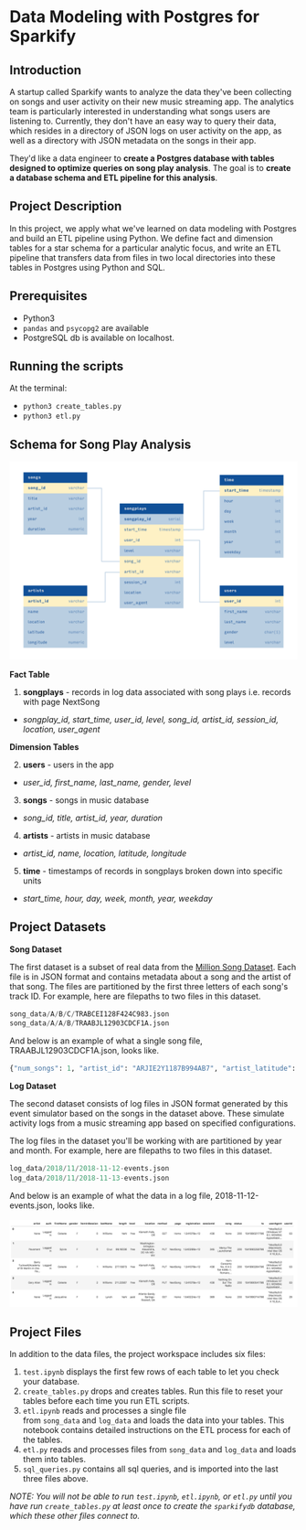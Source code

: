 # Data Modeling with Postgres for Sparkify

## Introduction
A startup called Sparkify wants to analyze the data they've been collecting on songs and user activity on their new music streaming app. The analytics team is particularly interested in understanding what songs users are listening to. Currently, they don't have an easy way to query their data, which resides in a directory of JSON logs on user activity on the app, as well as a directory with JSON metadata on the songs in their app.

They'd like a data engineer to **create a Postgres database with tables designed to optimize queries on song play analysis**. The goal is to **create a database schema and ETL pipeline for this analysis**.

## Project Description
In this project, we apply what we've learned on data modeling with Postgres and build an ETL pipeline using Python. We define fact and dimension tables for a star schema for a particular analytic focus, and write an ETL pipeline that transfers data from files in two local directories into these tables in Postgres using Python and SQL.

## Prerequisites
* Python3
* `pandas` and `psycopg2` are available
* PostgreSQL db is available on localhost.

## Running the scripts
At the terminal:
* `python3 create_tables.py`
* `python3 etl.py`

## Schema for Song Play Analysis
![alt text](https://github.com/awesomeness-a/sparkify/blob/main/edl_diagram.jpg)

**Fact Table**

1. **songplays** - records in log data associated with song plays i.e. records with page NextSong
- *songplay_id, start_time, user_id, level, song_id, artist_id, session_id, location, user_agent*


**Dimension Tables**

2. **users** - users in the app
- *user_id, first_name, last_name, gender, level*
3. **songs** - songs in music database
- *song_id, title, artist_id, year, duration*
4. **artists** - artists in music database
- *artist_id, name, location, latitude, longitude*
5. **time** - timestamps of records in songplays broken down into specific units
- *start_time, hour, day, week, month, year, weekday*

## Project Datasets

**Song Dataset**

The first dataset is a subset of real data from the [Million Song Dataset](https://labrosa.ee.columbia.edu/millionsong/). Each file is in JSON format and contains metadata about a song and the artist of that song. The files are partitioned by the first three letters of each song's track ID. For example, here are filepaths to two files in this dataset.
```py
song_data/A/B/C/TRABCEI128F424C983.json
song_data/A/A/B/TRAABJL12903CDCF1A.json
```
And below is an example of what a single song file, TRAABJL12903CDCF1A.json, looks like.
```py
{"num_songs": 1, "artist_id": "ARJIE2Y1187B994AB7", "artist_latitude": null, "artist_longitude": null, "artist_location": "", "artist_name": "Line Renaud", "song_id": "SOUPIRU12A6D4FA1E1", "title": "Der Kleine Dompfaff", "duration": 152.92036, "year": 0}
```
**Log Dataset**

The second dataset consists of log files in JSON format generated by this event simulator based on the songs in the dataset above. These simulate activity logs from a music streaming app based on specified configurations.

The log files in the dataset you'll be working with are partitioned by year and month. For example, here are filepaths to two files in this dataset.
```py
log_data/2018/11/2018-11-12-events.json
log_data/2018/11/2018-11-13-events.json
```

And below is an example of what the data in a log file, 2018-11-12-events.json, looks like.<br><br>
![alt text](https://github.com/awesomeness-a/sparkify/blob/main/log-data.png)


## Project Files
In addition to the data files, the project workspace includes six files:
1. `test.ipynb` displays the first few rows of each table to let you check your database.
2. `create_tables.py` drops and creates tables. Run this file to reset your tables before each time you run ETL scripts.
3. `etl.ipynb` reads and processes a single file from `song_data` and `log_data` and loads the data into your tables. This notebook contains detailed instructions on the ETL process for each of the tables.
4. `etl.py` reads and processes files from `song_data` and `log_data` and loads them into tables.
5. `sql_queries.py` contains all sql queries, and is imported into the last three files above.

*NOTE: You will not be able to run `test.ipynb`, `etl.ipynb`, or `etl.py` until you have run `create_tables.py` at least once to create the `sparkifydb` database, which these other files connect to.*
